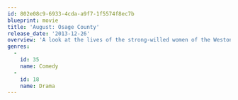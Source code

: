 ```yaml
---
id: 802e08c9-6933-4cda-a9f7-1f5574f8ec7b
blueprint: movie
title: 'August: Osage County'
release_date: '2013-12-26'
overview: 'A look at the lives of the strong-willed women of the Weston family, whose paths have diverged until a family crisis brings them back to the Midwest house they grew up in, and to the dysfunctional woman who raised them.'
genres:
  -
    id: 35
    name: Comedy
  -
    id: 18
    name: Drama
---
```

